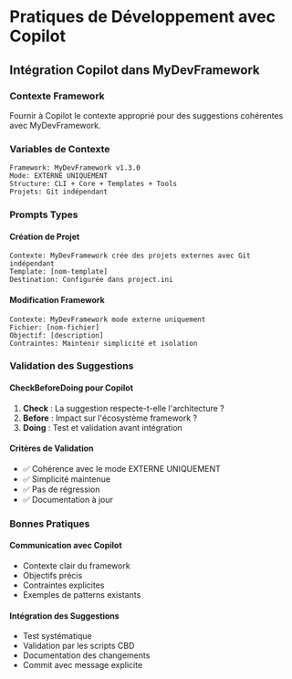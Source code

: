 # Pratiques de Développement avec Copilot

## Intégration Copilot dans MyDevFramework

### Contexte Framework
Fournir à Copilot le contexte approprié pour des suggestions cohérentes avec MyDevFramework.

### Variables de Contexte
```
Framework: MyDevFramework v1.3.0
Mode: EXTERNE UNIQUEMENT
Structure: CLI + Core + Templates + Tools
Projets: Git indépendant
```

### Prompts Types

#### Création de Projet
```
Contexte: MyDevFramework crée des projets externes avec Git indépendant
Template: [nom-template]
Destination: Configurée dans project.ini
```

#### Modification Framework
```
Contexte: MyDevFramework mode externe uniquement
Fichier: [nom-fichier]
Objectif: [description]
Contraintes: Maintenir simplicité et isolation
```

### Validation des Suggestions

#### CheckBeforeDoing pour Copilot
1. **Check** : La suggestion respecte-t-elle l'architecture ?
2. **Before** : Impact sur l'écosystème framework ?
3. **Doing** : Test et validation avant intégration

#### Critères de Validation
- ✅ Cohérence avec le mode EXTERNE UNIQUEMENT
- ✅ Simplicité maintenue
- ✅ Pas de régression
- ✅ Documentation à jour

### Bonnes Pratiques

#### Communication avec Copilot
- Contexte clair du framework
- Objectifs précis
- Contraintes explicites
- Exemples de patterns existants

#### Intégration des Suggestions
- Test systématique
- Validation par les scripts CBD
- Documentation des changements
- Commit avec message explicite
